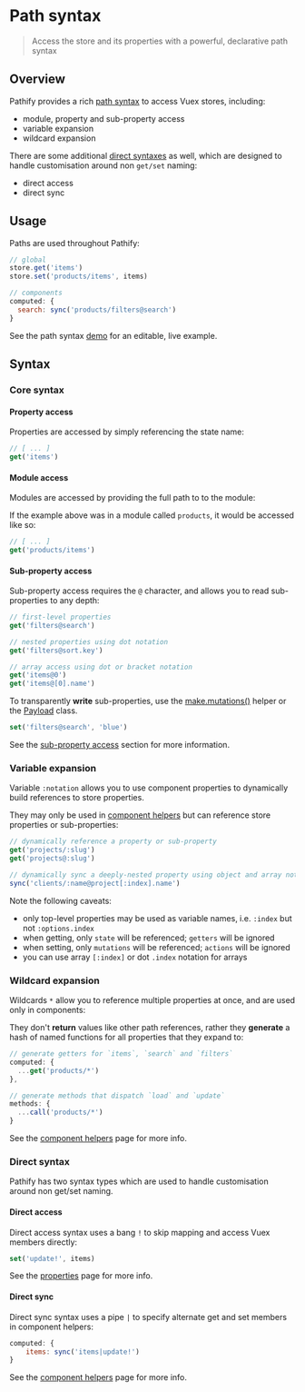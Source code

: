 # Path syntax

> Access the store and its properties with a powerful, declarative path syntax

## Overview

Pathify provides a rich [path syntax](#core-syntax) to access Vuex stores, including:

- module, property and sub-property access
- variable expansion 
- wildcard expansion

There are some additional [direct syntaxes](#direct-syntax) as well, which are designed to handle customisation around non `get/set` naming:

- direct access
- direct sync


## Usage

Paths are used throughout Pathify:

```js
// global
store.get('items')
store.set('products/items', items)

// components
computed: {
  search: sync('products/filters@search')
}
```

See the path syntax [demo](https://codesandbox.io/s/github/davestewart/vuex-pathify-demos/tree/master/main?initialpath=api/paths) for an editable, live example.



## Syntax

### Core syntax

#### Property access

Properties are accessed by simply referencing the state name:

```js
// [ ... ]
get('items')
```

#### Module access

Modules are accessed by providing the full path to to the module:

If the example above was in a module called `products`, it would be accessed like so:

```js
// [ ... ]
get('products/items')
```


#### Sub-property access

Sub-property access requires the `@` character, and allows you to read sub-properties to any depth:

```js
// first-level properties
get('filters@search')
```
```js
// nested properties using dot notation
get('filters@sort.key')
```
```js
// array access using dot or bracket notation
get('items@0')
get('items@[0].name')
```

To transparently **write** sub-properties, use the [make.mutations()](/guide/store.md#make-mutations) helper or the [Payload](/guide/properties.md#payload-class) class.

```js
set('filters@search', 'blue')
```

See the [sub-property access](/guide/properties.md#sub-property-access) section for more information.


### Variable expansion

Variable `:notation` allows you to use component properties to dynamically build references to store properties.

They may only be used in [component helpers](/guide/component.md) but can reference store properties or sub-properties:

```js
// dynamically reference a property or sub-property  
get('projects/:slug') 
get('projects@:slug') 

// dynamically sync a deeply-nested property using object and array notation using multiple variables 
sync('clients/:name@project[:index].name') 
```

Note the following caveats:

- only top-level properties may be used as variable names, i.e. `:index` but not `:options.index`
- when getting, only `state` will be referenced; `getters` will be ignored
- when setting, only `mutations` will be referenced; `actions` will be ignored
- you can use array `[:index]` or dot `.index` notation for arrays

### Wildcard expansion

Wildcards `*` allow you to reference multiple properties at once, and are used only in components:

They don't **return** values like other path references, rather they **generate** a hash of named functions for all properties that they expand to:

```js
// generate getters for `items`, `search` and `filters`
computed: {
  ...get('products/*') 
},

// generate methods that dispatch `load` and `update`
methods: {
  ...call('products/*') 
}
```


See the [component helpers](/guide/component.md#wildcard-property-access) page for more info.



### Direct syntax

Pathify has two syntax types which are used to handle customisation around non get/set naming. 

#### Direct access

Direct access syntax uses a bang `!` to skip mapping and access Vuex members directly:

```js
set('update!', items)
```

See the [properties](/guide/properties.md#direct-property-access) page for more info.

#### Direct sync

Direct sync syntax uses a pipe `|` to specify alternate get and set members in component helpers:

```js
computed: {
    items: sync('items|update!')
}
```

See the [component helpers](/guide/component.md#sync) page for more info.
